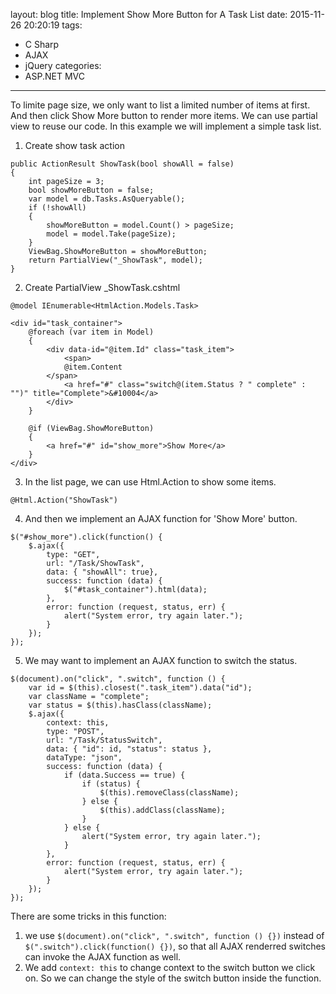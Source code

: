layout: blog
title: Implement Show More Button for A Task List
date: 2015-11-26 20:20:19
tags:
- C Sharp
- AJAX
- jQuery
categories:
- ASP.NET MVC
---
To limite page size, we only want to list a limited number of items at first. And then click Show More button to render more items. We can use partial view to reuse our code. In this example we will implement a simple task list.<!-- more --> 

1. Create show task action
```
public ActionResult ShowTask(bool showAll = false)
{
    int pageSize = 3;
    bool showMoreButton = false;
    var model = db.Tasks.AsQueryable();
    if (!showAll)
    {
        showMoreButton = model.Count() > pageSize;
        model = model.Take(pageSize);
    }
    ViewBag.ShowMoreButton = showMoreButton;
    return PartialView("_ShowTask", model);
}
```
2. Create PartialView _ShowTask.cshtml
```
@model IEnumerable<HtmlAction.Models.Task>

<div id="task_container">
    @foreach (var item in Model)
    {
        <div data-id="@item.Id" class="task_item">
            <span>
            @item.Content
        </span>
            <a href="#" class="switch@(item.Status ? " complete" : "")" title="Complete">&#10004</a>
        </div>
    }

    @if (ViewBag.ShowMoreButton)
    {
        <a href="#" id="show_more">Show More</a>
    }
</div>
```
3. In the list page, we can use Html.Action to show some items.
```
@Html.Action("ShowTask")
```
4. And then we implement an AJAX function for 'Show More' button.
```
$("#show_more").click(function() {
    $.ajax({
        type: "GET",
        url: "/Task/ShowTask",
        data: { "showAll": true},
        success: function (data) {
            $("#task_container").html(data);
        },
        error: function (request, status, err) {
            alert("System error, try again later.");
        }
    });
});
```
5. We may want to implement an AJAX function to switch the status.
```
$(document).on("click", ".switch", function () {
    var id = $(this).closest(".task_item").data("id");
    var className = "complete";
    var status = $(this).hasClass(className);
    $.ajax({
        context: this,
        type: "POST",
        url: "/Task/StatusSwitch",
        data: { "id": id, "status": status },
        dataType: "json",
        success: function (data) {
            if (data.Success == true) {
                if (status) {
                    $(this).removeClass(className);
                } else {
                    $(this).addClass(className);
                }
            } else {
                alert("System error, try again later.");
            }
        },
        error: function (request, status, err) {
            alert("System error, try again later.");
        }
    });
});
```
There are some tricks in this function:
1. we use `$(document).on("click", ".switch", function () {})` instead of `$(".switch").click(function() {})`, so that all AJAX renderred switches can invoke the AJAX function as well.
2. We add `context: this` to change context to the switch button we click on. So we can change the style of the switch button inside the function.
